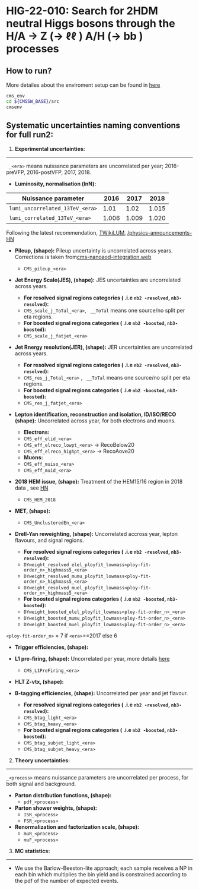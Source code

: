 # HIG-22-010: Search for 2HDM neutral Higgs bosons through the H/A → Z (→ ℓℓ ) A/H (→ bb ) processes

## How to run? 
More detailes about the enviroment setup can be found in [here](https://github.com/kjaffel/ZA_FullAnalysis/blob/master/ZAStatAnalysis/README.md)
```bash
cms_env
cd ${CMSSW_BASE}/src
cmsenv
```
## Systematic uncertainties naming conventions for full run2:

1. **Experimental uncertainties:**
-----
`` _<era>`` means nuissance parameters are uncorrelated per year; 2016-preVFP, 2016-postVFP, 2017, 2018.

- **Luminosity, normalisation (lnN):**
<!-- TABLE_GENERATE_START -->
| Nuissance parameter                    | 2016 | 2017 | 2018  |
| -------------------------------------  | ---- | ---- | ----- |
| ``lumi_uncorrelated_13TeV_<era>``      | 1.01 | 1.02 | 1.015 |
| ``lumi_correlated_13TeV_<era>``        | 1.006| 1.009| 1.020 |
<!-- TABLE_GENERATE_END -->
Following the latest recommendation, [TWikiLUM](https://twiki.cern.ch/twiki/bin/view/CMS/TWikiLUM?rev=167#LumiComb), [/physics-announcements-HN](https://hypernews.cern.ch/HyperNews/CMS/get/physics-announcements/6191.html?inline=-1)

- **Pileup, (shape):** 
Pileup uncertainty is uncorrelated across years. Corrections is taken from[cms-nanoaod-integration.web](https://cms-nanoaod-integration.web.cern.ch/commonJSONSFs/LUMI_puWeights_Run2_UL/)
    - ``CMS_pileup_<era>``

- **Jet Energy Scale(JES), (shape):**
JES uncertainties are uncorrelated across years. 
    - **For resolved signal regions categories ( .i.e ``nb2 -resolved``, ``nb3- resolved``):**
    - ``CMS_scale_j_ToTal_<era>``, `` __ToTal`` means one source/no split per eta regions.
    - **For boosted signal regions categories ( .i.e ``nb2 -boosted``, ``nb3- boosted``):**
    - ``CMS_scale_j_fatjet_<era>``

- **Jet Rnergy resolution(JER), (shape):**
JER uncertainties are uncorrelated across years.
    - **For resolved signal regions categories ( .i.e ``nb2 -resolved``, ``nb3- resolved``):**
    - ``CMS_res_j_Total_<era>`` , `` __ToTal`` means one source/no split per eta regions.
    - **For boosted signal regions categories ( .i.e ``nb2 -boosted``, ``nb3- boosted``):**
    - ``CMS_res_j_fatjet_<era>``

- **Lepton identification, reconstruction and isolation, ID/ISO/RECO (shape):**
Uncorrelated across year, for both electrons and muons.
    - **Electrons:**
    - ``CMS_eff_elid_<era>``
    - ``CMS_eff_elreco_lowpt_<era>``    →  RecoBelow20
    - ``CMS_eff_elreco_highpt_<era>``   →  RecoAove20
    - **Muons:**
    - ``CMS_eff_muiso_<era>``
    - ``CMS_eff_muid_<era>``

- **2018 HEM issue, (shape):**
Treatment of the HEM15/16 region in 2018 data , see [HN](https://hypernews.cern.ch/HyperNews/CMS/get/JetMET/2000.html)
    - ``CMS_HEM_2018``

- **MET, (shape):**
    - ``CMS_UnclusteredEn_<era>``

- **Drell-Yan reweighting, (shape):**
Uncorrelated accross year, lepton flavours, and signal regions.
    - **For resolved signal regions categories ( .i.e ``nb2 -resolved``, ``nb3- resolved``):**
    - ``DYweight_resolved_elel_ployfit_lowmass<ploy-fit-order_n>_highmass5_<era>``
    - ``DYweight_resolved_mumu_ployfit_lowmass<ploy-fit-order_n>_highmass5_<era>``
    - ``DYweight_resolved_muel_ployfit_lowmass<ploy-fit-order_n>_highmass5_<era>``
    - **For boosted signal regions categories ( .i.e ``nb2 -boosted``, ``nb3- boosted``):**
    - ``DYweight_boosted_elel_ployfit_lowmass<ploy-fit-order_n>_<era>``
    - ``DYweight_boosted_mumu_ployfit_lowmass<ploy-fit-order_n>_<era>``
    - ``DYweight_boosted_muel_ployfit_lowmass<ploy-fit-order_n>_<era>``

``<ploy-fit-order_n>`` = 7 if ``<era>``==2017 else 6

- **Trigger efficiencies, (shape):**

- **L1 pre-firing, (shape):**
Uncorrelated per year, more details [here](https://twiki.cern.ch/twiki/bin/viewauth/CMS/L1PrefiringWeightRecipe)
    - ``CMS_L1PreFiring_<era>``

- **HLT Z-vtx, (shape):**

- **B-tagging efficiencies, (shape):**
Uncorrelated per year and jet flavour.
    - **For resolved signal regions categories ( .i.e ``nb2 -resolved``, ``nb3- resolved``):**
    - ``CMS_btag_light_<era>``
    - ``CMS_btag_heavy_<era>``
    - **For boosted signal regions categories ( .i.e ``nb2 -boosted``, ``nb3- boosted``):** 
    - ``CMS_btag_subjet_light_<era>``
    - ``CMS_btag_subjet_heavy_<era>``

2. **Theory uncertainties:**
-----

``_<process>`` means nuissance parameters are uncorrelated per process, for both signal and background.
- **Parton distribution functions, (shape):**
    - ``pdf_<process>``
- **Parton shower weights, (shape):**
    - ``ISR_<process>``
    - ``FSR_<process>``
- **Renormalization and factorization scale, (shape):**
    - ``muR_<process>``
    - ``muF_<process>``

3. **MC statistics:**
-----

- We use the Barlow-Beeston-lite approach; each sample receives a NP in each bin which multiplies the bin yield and is constrained according to the pdf of the number of expected events.
